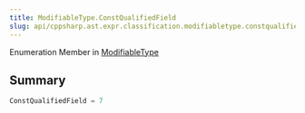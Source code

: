 ```yaml
---
title: ModifiableType.ConstQualifiedField
slug: api/cppsharp.ast.expr.classification.modifiabletype.constqualifiedfield
---
```

Enumeration Member in [ModifiableType](/api/cppsharp/ast/expr/classification/modifiabletype)

## Summary



```csharp
ConstQualifiedField = 7
```

